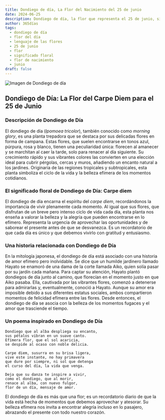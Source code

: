 ```yaml
---
title: Dondiego de día, La Flor del Nacimiento del 25 de junio
date: 2024-06-25
description: Dondiego de día, la flor que representa el 25 de junio, simboliza Carpe diem. Descubre su fascinante historia, significado en el lenguaje de las flores y una poesía que celebra su belleza.
author: 365días
tags:
  - dondiego de día
  - flor del día
  - lenguaje de las flores
  - 25 de junio
  - flor
  - significado floral
  - flor de nacimiento
  - junio
draft: false
---
```


![Imagen de Dondiego de día](https://cdn.pixabay.com/photo/2018/10/13/19/39/morning-glory-3744967_640.jpg#center)


## Dondiego de Día: La Flor del Carpe Diem para el 25 de Junio

### Descripción de Dondiego de Día

El dondiego de día (_Ipomoea tricolor_), también conocido como _morning glory_, es una planta trepadora que se destaca por sus delicadas flores en forma de campana. Estas flores, que suelen encontrarse en tonos azul, púrpura, rosa y blanco, tienen una peculiaridad única: florecen al amanecer y se marchitan al caer la tarde, solo para renacer al día siguiente. Su crecimiento rápido y sus vibrantes colores las convierten en una elección ideal para cubrir pérgolas, cercas y muros, añadiendo un encanto natural a los jardines. Originaria de las regiones tropicales y subtropicales, esta planta simboliza el ciclo de la vida y la belleza efímera de los momentos cotidianos.

### El significado floral de Dondiego de Día: Carpe diem

El dondiego de día encarna el espíritu del _carpe diem_, recordándonos la importancia de vivir plenamente cada momento. Al igual que sus flores, que disfrutan de un breve pero intenso ciclo de vida cada día, esta planta nos enseña a valorar la belleza y la alegría que pueden encontrarse en lo efímero. Representa la urgencia de aprovechar las oportunidades y de saborear el presente antes de que se desvanezca. Es un recordatorio de que cada día es único y que debemos vivirlo con gratitud y entusiasmo.

### Una historia relacionada con Dondiego de Día

En la mitología japonesa, el dondiego de día está asociado con una historia de amor efímero pero inolvidable. Se dice que un humilde jardinero llamado Hayato se enamoró de una dama de la corte llamada Aiko, quien solía pasar por su jardín cada mañana. Para captar su atención, Hayato plantó dondiegos de día junto al camino, que florecían en el momento justo en que Aiko pasaba. Ella, cautivada por las vibrantes flores, comenzó a detenerse para admirarlas y, eventualmente, conoció a Hayato. Aunque su amor era imposible debido a sus diferentes estatus sociales, ambos compartieron momentos de felicidad efímera entre las flores. Desde entonces, el dondiego de día se asocia con la belleza de los momentos fugaces y el amor que trasciende el tiempo.

### Un poema inspirado en Dondiego de Día

```
Dondiego que al alba despliega su encanto,  
sus pétalos vibran en un suave canto.  
Efímera flor, que el sol acaricia,  
se despide al ocaso con noble delicia.  

Carpe diem, susurra en su brisa ligera,  
vive este instante, no hay primavera  
que dure por siempre, ni sol que detenga  
el curso del día, la vida que venga.  

Deja que su danza te inspire a vivir,  
como el dondiego, que al morir,  
renace al alba, con nuevo fulgor,  
flor de un día, mensaje de amor.  
```

El dondiego de día es más que una flor; es un recordatorio diario de que la vida está hecha de momentos que debemos aprovechar y atesorar. Su belleza efímera nos invita a encontrar alegría incluso en lo pasajero, abrazando el presente con todo nuestro corazón.